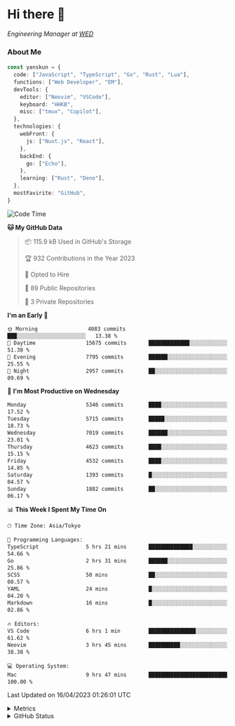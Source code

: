 # Hi there&nbsp;:wave:

<!-- ![Alt text](https://spotify-recently-played-readme.vercel.app/api?user=31kynbuubkiu3r4qh4hjuaglhfay) -->

_Engineering Manager at [WED](https://github.com/wedinc)_

### About Me

```ts
const yanskun = {
  code: ["JavaScript", "TypeScript", "Go", "Rust", "Lua"],
  functions: ["Web Developer", "EM"],
  devTools: {
    editor: ["Neovim", "VSCode"],
    keyboard: "HHKB",
    misc: ["tmux", "Copilot"],
  },
  technologies: {
    webFront: {
      js: ["Nuxt.js", "React"],
    },
    backEnd: {
      go: ["Echo"],
    },
    learning: ["Rust", "Deno"],
  },
  mostFavirite: "GitHub",
}
```

<!--START_SECTION:waka-->
![Code Time](http://img.shields.io/badge/Code%20Time-263%20hrs%2014%20mins-blue)

**🐱 My GitHub Data** 

> 📦 115.9 kB Used in GitHub's Storage 
 > 
> 🏆 932 Contributions in the Year 2023
 > 
> 💼 Opted to Hire
 > 
> 📜 89 Public Repositories 
 > 
> 🔑 3 Private Repositories 
 > 
**I'm an Early 🐤** 

```text
🌞 Morning                4083 commits        ███░░░░░░░░░░░░░░░░░░░░░░   13.38 % 
🌆 Daytime                15675 commits       █████████████░░░░░░░░░░░░   51.38 % 
🌃 Evening                7795 commits        ██████░░░░░░░░░░░░░░░░░░░   25.55 % 
🌙 Night                  2957 commits        ██░░░░░░░░░░░░░░░░░░░░░░░   09.69 % 
```
📅 **I'm Most Productive on Wednesday** 

```text
Monday                   5346 commits        ████░░░░░░░░░░░░░░░░░░░░░   17.52 % 
Tuesday                  5715 commits        █████░░░░░░░░░░░░░░░░░░░░   18.73 % 
Wednesday                7019 commits        ██████░░░░░░░░░░░░░░░░░░░   23.01 % 
Thursday                 4623 commits        ████░░░░░░░░░░░░░░░░░░░░░   15.15 % 
Friday                   4532 commits        ████░░░░░░░░░░░░░░░░░░░░░   14.85 % 
Saturday                 1393 commits        █░░░░░░░░░░░░░░░░░░░░░░░░   04.57 % 
Sunday                   1882 commits        ██░░░░░░░░░░░░░░░░░░░░░░░   06.17 % 
```


📊 **This Week I Spent My Time On** 

```text
🕑︎ Time Zone: Asia/Tokyo

💬 Programming Languages: 
TypeScript               5 hrs 21 mins       ██████████████░░░░░░░░░░░   54.66 % 
Go                       2 hrs 31 mins       ██████░░░░░░░░░░░░░░░░░░░   25.86 % 
SCSS                     50 mins             ██░░░░░░░░░░░░░░░░░░░░░░░   08.57 % 
YAML                     24 mins             █░░░░░░░░░░░░░░░░░░░░░░░░   04.20 % 
Markdown                 16 mins             █░░░░░░░░░░░░░░░░░░░░░░░░   02.86 % 

🔥 Editors: 
VS Code                  6 hrs 1 min         ███████████████░░░░░░░░░░   61.62 % 
Neovim                   3 hrs 45 mins       ██████████░░░░░░░░░░░░░░░   38.38 % 

💻 Operating System: 
Mac                      9 hrs 47 mins       █████████████████████████   100.00 % 
```


 Last Updated on 16/04/2023 01:26:01 UTC
<!--END_SECTION:waka-->

<details>
  <summary>Metrics</summary>
  <img src="https://github.com/yanskun/yanskun/blob/main/github-metrics.svg" alt="Metrics">
</details>

<details>
  <summary>GitHub Status</summary>
  <picture>
    <source media="(prefers-color-scheme: dark)" srcset="https://raw.githubusercontent.com/yanskun/yanskun/master/profile-summary-card-output/nord_dark/0-profile-details.svg">
   <img src="https://raw.githubusercontent.com/yanskun/yanskun/master/profile-summary-card-output/default/0-profile-details.svg">
  </picture>
  <br>
  <picture>
    <source media="(prefers-color-scheme: dark)" srcset="https://raw.githubusercontent.com/yanskun/yanskun/master/profile-summary-card-output/nord_dark/1-repos-per-language.svg">
   <img src="https://raw.githubusercontent.com/yanskun/yanskun/master/profile-summary-card-output/default/1-repos-per-language.svg">
  </picture>
  <picture>
    <source media="(prefers-color-scheme: dark)" srcset="https://raw.githubusercontent.com/yanskun/yanskun/master/profile-summary-card-output/nord_dark/2-most-commit-language.svg">
   <img src="https://raw.githubusercontent.com/yanskun/yanskun/master/profile-summary-card-output/default/2-most-commit-language.svg">
  </picture>
  <br>
  <picture>
    <source media="(prefers-color-scheme: dark)" srcset="https://raw.githubusercontent.com/yanskun/yanskun/master/profile-summary-card-output/nord_dark/3-stats.svg">
   <img src="https://raw.githubusercontent.com/yanskun/yanskun/master/profile-summary-card-output/default/3-stats.svg">
  </picture>
  <picture>
    <source media="(prefers-color-scheme: dark)" srcset="https://raw.githubusercontent.com/yanskun/yanskun/master/profile-summary-card-output/nord_dark/4-productive-time.svg">
   <img src="https://raw.githubusercontent.com/yanskun/yanskun/master/profile-summary-card-output/default/4-productive-time.svg">
  </picture>
</details>
